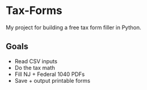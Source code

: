 # Tax-Forms
My project for building a free tax form filler in Python.

## Goals
- Read CSV inputs
- Do the tax math
- Fill NJ + Federal 1040 PDFs
- Save + output printable forms
